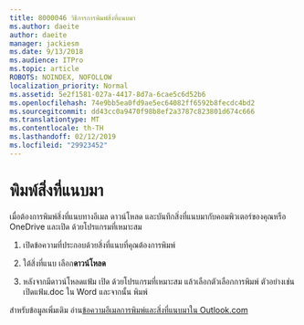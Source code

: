 ```yaml
---
title: 8000046 วิธีการการพิมพ์สิ่งที่แนบมา
ms.author: daeite
author: daeite
manager: jackiesm
ms.date: 9/13/2018
ms.audience: ITPro
ms.topic: article
ROBOTS: NOINDEX, NOFOLLOW
localization_priority: Normal
ms.assetid: 5e2f1581-027a-4417-8d7a-6cae5c6d52b6
ms.openlocfilehash: 74e9bb5ea0fd9ae5ec64082ff6592b8fecdc4bd2
ms.sourcegitcommit: dd43cc0a9470f98b8ef2a3787c823801d674c666
ms.translationtype: MT
ms.contentlocale: th-TH
ms.lasthandoff: 02/12/2019
ms.locfileid: "29923452"
---
```

# <a name="print-an-attachment"></a>พิมพ์สิ่งที่แนบมา

เมื่อต้องการพิมพ์สิ่งที่แนบทางอีเมล ดาวน์โหลด และบันทึกสิ่งที่แนบมากับคอมพิวเตอร์ของคุณหรือ OneDrive และเปิด ด้วยโปรแกรมที่เหมาะสม
  
1. เปิดข้อความที่ประกอบด้วยสิ่งที่แนบที่คุณต้องการพิมพ์
    
2. ใต้สิ่งที่แนบ เลือก**ดาวน์โหลด** 
    
3. หลังจากมีดาวน์โหลดแฟ้ม เปิด ด้วยโปรแกรมที่เหมาะสม แล้วเลือกตัวเลือกการพิมพ์ ตัวอย่างเช่น เปิดแฟ้ม.doc ใน Word และจากนั้น พิมพ์
    
สำหรับข้อมูลเพิ่มเติม อ่าน[ข้อความอีเมลการพิมพ์และสิ่งที่แนบมาใน Outlook.com](https://go.microsoft.com/fwlink/?linkid=2021110&amp;clcid=0x409)
  

